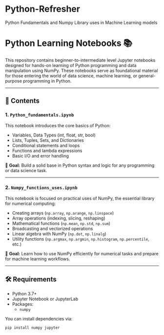 # Python-Refresher
Python Fundamentals and Numpy Library uses in Machine Learning models

# Python Learning Notebooks 📚

This repository contains beginner-to-intermediate level Jupyter notebooks designed for hands-on learning of Python programming and data manipulation using NumPy. These notebooks serve as foundational material for those entering the world of data science, machine learning, or general-purpose programming in Python.

---

## 📁 Contents

### 1. `Python_fundamentals.ipynb`

This notebook introduces the core basics of Python:

- Variables, Data Types (int, float, str, bool)
- Lists, Tuples, Sets, and Dictionaries
- Conditional statements and loops
- Functions and lambda expressions
- Basic I/O and error handling

🎯 **Goal:** Build a solid base in Python syntax and logic for any programming or data science task.

---

### 2. `Numpy_functions_uses.ipynb`

This notebook is focused on practical uses of NumPy, the essential library for numerical computing:

- Creating arrays (`np.array`, `np.arange`, `np.linspace`)
- Array operations (indexing, slicing, reshaping)
- Mathematical functions (`np.mean`, `np.std`, `np.sum`)
- Broadcasting and vectorized operations
- Linear algebra with NumPy (`np.dot`, `np.linalg`)
- Utility functions (`np.argmax`, `np.argmin`, `np.histogram`, `np.percentile`, etc.)

🎯 **Goal:** Learn how to use NumPy efficiently for numerical tasks and prepare for machine learning workflows.

---

## 🛠 Requirements

- Python 3.7+
- Jupyter Notebook or JupyterLab
- Packages:
  - `numpy`

You can install dependencies via:
```bash
pip install numpy jupyter

